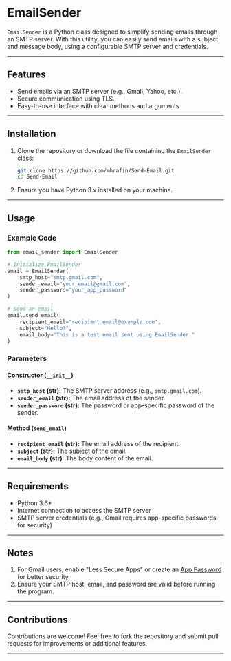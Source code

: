 # EmailSender

`EmailSender` is a Python class designed to simplify sending emails through an SMTP server. With this utility, you can easily send emails with a subject and message body, using a configurable SMTP server and credentials.

---

## Features

- Send emails via an SMTP server (e.g., Gmail, Yahoo, etc.).
- Secure communication using TLS.
- Easy-to-use interface with clear methods and arguments.

---

## Installation

1. Clone the repository or download the file containing the `EmailSender` class:

   ```bash
   git clone https://github.com/mhrafin/Send-Email.git
   cd Send-Email
   ```

2. Ensure you have Python 3.x installed on your machine.

---

## Usage

### Example Code

```python
from email_sender import EmailSender

# Initialize EmailSender
email = EmailSender(
    smtp_host="smtp.gmail.com", 
    sender_email="your_email@gmail.com", 
    sender_password="your_app_password"
)

# Send an email
email.send_email(
    recipient_email="recipient_email@example.com",
    subject="Hello!",
    email_body="This is a test email sent using EmailSender."
)
```

### Parameters

#### Constructor (`__init__`)

- **`smtp_host` (str):** The SMTP server address (e.g., `smtp.gmail.com`).
- **`sender_email` (str):** The email address of the sender.
- **`sender_password` (str):** The password or app-specific password of the sender.

#### Method (`send_email`)

- **`recipient_email` (str):** The email address of the recipient.
- **`subject` (str):** The subject of the email.
- **`email_body` (str):** The body content of the email.

---

## Requirements

- Python 3.6+
- Internet connection to access the SMTP server
- SMTP server credentials (e.g., Gmail requires app-specific passwords for security)

---

## Notes

1. For Gmail users, enable "Less Secure Apps" or create an [App Password](https://support.google.com/accounts/answer/185833?hl=en) for better security.
2. Ensure your SMTP host, email, and password are valid before running the program.

---

## Contributions

Contributions are welcome! Feel free to fork the repository and submit pull requests for improvements or additional features.

---
